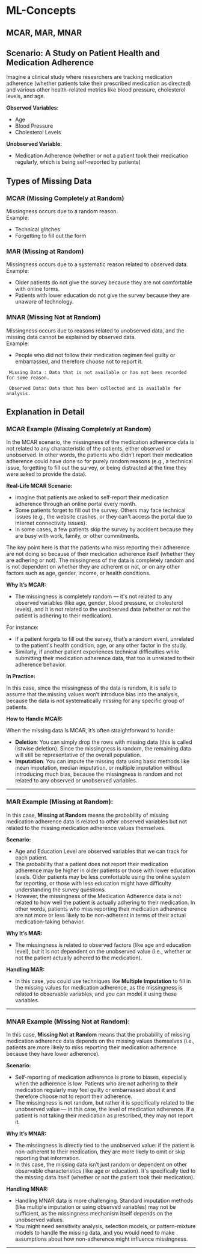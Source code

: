 # ML-Concepts

## MCAR, MAR, MNAR
## Scenario: A Study on Patient Health and Medication Adherence

Imagine a clinical study where researchers are tracking medication adherence (whether patients take their prescribed medication as directed) and various other health-related metrics like blood pressure, cholesterol levels, and age.

**Observed Variables**:  
- Age  
- Blood Pressure  
- Cholesterol Levels

**Unobserved Variable**:  
- Medication Adherence (whether or not a patient took their medication regularly, which is being self-reported by patients)

## Types of Missing Data

### MCAR (Missing Completely at Random)
Missingness occurs due to a random reason.  
Example: 
- Technical glitches
- Forgetting to fill out the form

### MAR (Missing at Random)
Missingness occurs due to a systematic reason related to observed data.  
Example: 
- Older patients do not give the survey because they are not comfortable with online forms.
- Patients with lower education do not give the survey because they are unaware of technology.

### MNAR (Missing Not at Random)
Missingness occurs due to reasons related to unobserved data, and the missing data cannot be explained by observed data.  
Example:
- People who did not follow their medication regimen feel guilty or embarrassed, and therefore choose not to report it.


` Missing Data : Data that is not available or has not been recorded for some reason.`

` Observed Data: Data that has been collected and is available for analysis.`

## Explanation in Detail

### MCAR Example (Missing Completely at Random)

In the MCAR scenario, the missingness of the medication adherence data is not related to any characteristic of the patients, either observed or unobserved. In other words, the patients who didn’t report their medication adherence could have done so for purely random reasons (e.g., a technical issue, forgetting to fill out the survey, or being distracted at the time they were asked to provide the data).

**Real-Life MCAR Scenario:**

- Imagine that patients are asked to self-report their medication adherence through an online portal every month.
- Some patients forget to fill out the survey. Others may face technical issues (e.g., the website crashes, or they can't access the portal due to internet connectivity issues).
- In some cases, a few patients skip the survey by accident because they are busy with work, family, or other commitments.

The key point here is that the patients who miss reporting their adherence are not doing so because of their medication adherence itself (whether they are adhering or not). The missingness of the data is completely random and is not dependent on whether they are adherent or not, or on any other factors such as age, gender, income, or health conditions.

**Why It’s MCAR:**

- The missingness is completely random — it's not related to any observed variables (like age, gender, blood pressure, or cholesterol levels), and it is not related to the unobserved data (whether or not the patient is adhering to their medication).
  
For instance:
- If a patient forgets to fill out the survey, that’s a random event, unrelated to the patient's health condition, age, or any other factor in the study.
- Similarly, if another patient experiences technical difficulties while submitting their medication adherence data, that too is unrelated to their adherence behavior.

**In Practice:**

In this case, since the missingness of the data is random, it is safe to assume that the missing values won’t introduce bias into the analysis, because the data is not systematically missing for any specific group of patients.

**How to Handle MCAR:**

When the missing data is MCAR, it’s often straightforward to handle:

- **Deletion**: You can simply drop the rows with missing data (this is called listwise deletion). Since the missingness is random, the remaining data will still be representative of the overall population.
- **Imputation**: You can impute the missing data using basic methods like mean imputation, median imputation, or multiple imputation without introducing much bias, because the missingness is random and not related to any observed or unobserved variables.

---

### MAR Example (Missing at Random):

In this case, **Missing at Random** means the probability of missing medication adherence data is related to other observed variables but not related to the missing medication adherence values themselves.

**Scenario:**

- Age and Education Level are observed variables that we can track for each patient.
- The probability that a patient does not report their medication adherence may be higher in older patients or those with lower education levels. Older patients may be less comfortable using the online system for reporting, or those with less education might have difficulty understanding the survey questions.
- However, the missingness of the Medication Adherence data is not related to how well the patient is actually adhering to their medication. In other words, patients who miss reporting their medication adherence are not more or less likely to be non-adherent in terms of their actual medication-taking behavior.

**Why It’s MAR:**

- The missingness is related to observed factors (like age and education level), but it is not dependent on the unobserved value (i.e., whether or not the patient actually adhered to the medication).

**Handling MAR:**

- In this case, you could use techniques like **Multiple Imputation** to fill in the missing values for medication adherence, as the missingness is related to observable variables, and you can model it using these variables.

---

### MNAR Example (Missing Not at Random):

In this case, **Missing Not at Random** means that the probability of missing medication adherence data depends on the missing values themselves (i.e., patients are more likely to miss reporting their medication adherence because they have lower adherence).

**Scenario:**

- Self-reporting of medication adherence is prone to biases, especially when the adherence is low. Patients who are not adhering to their medication regularly may feel guilty or embarrassed about it and therefore choose not to report their adherence.
- The missingness is not random, but rather it is specifically related to the unobserved value — in this case, the level of medication adherence. If a patient is not taking their medication as prescribed, they may not report it.

**Why It’s MNAR:**

- The missingness is directly tied to the unobserved value: if the patient is non-adherent to their medication, they are more likely to omit or skip reporting that information.
- In this case, the missing data isn’t just random or dependent on other observable characteristics (like age or education). It's specifically tied to the missing data itself (whether or not the patient took their medication).

**Handling MNAR:**

- Handling MNAR data is more challenging. Standard imputation methods (like multiple imputation or using observed variables) may not be sufficient, as the missingness mechanism itself depends on the unobserved values.
- You might need sensitivity analysis, selection models, or pattern-mixture models to handle the missing data, and you would need to make assumptions about how non-adherence might influence missingness.
---  
